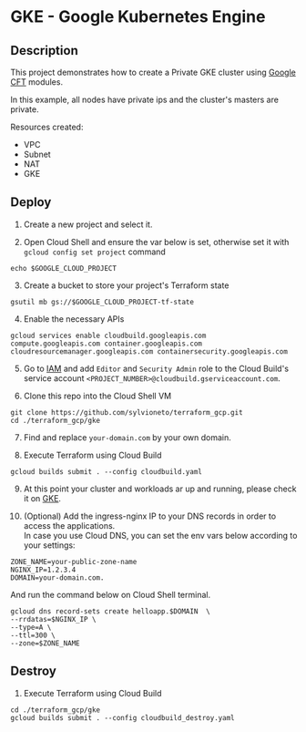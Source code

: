 # GKE - Google Kubernetes Engine

## Description

This project demonstrates how to create a Private GKE cluster using [Google CFT](https://github.com/GoogleCloudPlatform/cloud-foundation-toolkit/blob/master/docs/terraform.md) modules.

In this example, all nodes have private ips and the cluster's masters are private.

Resources created:
- VPC
- Subnet
- NAT
- GKE

## Deploy

1. Create a new project and select it.

2. Open Cloud Shell and ensure the var below is set, otherwise set it with `gcloud config set project` command
```
echo $GOOGLE_CLOUD_PROJECT
```

3. Create a bucket to store your project's Terraform state
```
gsutil mb gs://$GOOGLE_CLOUD_PROJECT-tf-state
```

4. Enable the necessary APIs
```
gcloud services enable cloudbuild.googleapis.com compute.googleapis.com container.googleapis.com cloudresourcemanager.googleapis.com containersecurity.googleapis.com
```

5. Go to [IAM](https://console.cloud.google.com/iam-admin/iam) and add `Editor` and `Security Admin` role to the Cloud Build's service account `<PROJECT_NUMBER>@cloudbuild.gserviceaccount.com`.

6. Clone this repo into the Cloud Shell VM
```
git clone https://github.com/sylvioneto/terraform_gcp.git
cd ./terraform_gcp/gke
```

7. Find and replace `your-domain.com` by your own domain.

8. Execute Terraform using Cloud Build
```
gcloud builds submit . --config cloudbuild.yaml
```

9. At this point your cluster and workloads ar up and running, please check it on [GKE](https://console.cloud.google.com/kubernetes/list/overview).

10. (Optional) Add the ingress-nginx IP to your DNS records in order to access the applications.  
In case you use Cloud DNS, you can set the env vars below according to your settings:
```
ZONE_NAME=your-public-zone-name
NGINX_IP=1.2.3.4
DOMAIN=your-domain.com.
```
And run the command below on Cloud Shell terminal.
```
gcloud dns record-sets create helloapp.$DOMAIN  \
--rrdatas=$NGINX_IP \
--type=A \
--ttl=300 \
--zone=$ZONE_NAME
```

## Destroy
1. Execute Terraform using Cloud Build
```
cd ./terraform_gcp/gke
gcloud builds submit . --config cloudbuild_destroy.yaml
```
